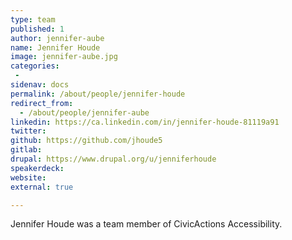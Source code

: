 ```yaml
---
type: team
published: 1
author: jennifer-aube
name: Jennifer Houde
image: jennifer-aube.jpg
categories:
 - 
sidenav: docs
permalink: /about/people/jennifer-houde
redirect_from:
  - /about/people/jennifer-aube
linkedin: https://ca.linkedin.com/in/jennifer-houde-81119a91
twitter: 
github: https://github.com/jhoude5
gitlab: 
drupal: https://www.drupal.org/u/jenniferhoude
speakerdeck: 
website:
external: true

---
```


Jennifer Houde was a team member of CivicActions Accessibility.
